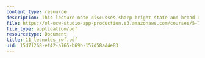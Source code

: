 ```yaml
---
content_type: resource
description: This lecture note discusses sharp bright state and broad doorway state.
file: https://ol-ocw-studio-app-production.s3.amazonaws.com/courses/5-74-introductory-quantum-mechanics-ii-spring-2004/15d71268ef42a765b69b157d58ad4e83_11_lecnotes_rwf.pdf
file_type: application/pdf
resourcetype: Document
title: 11_lecnotes_rwf.pdf
uid: 15d71268-ef42-a765-b69b-157d58ad4e83
---
```

